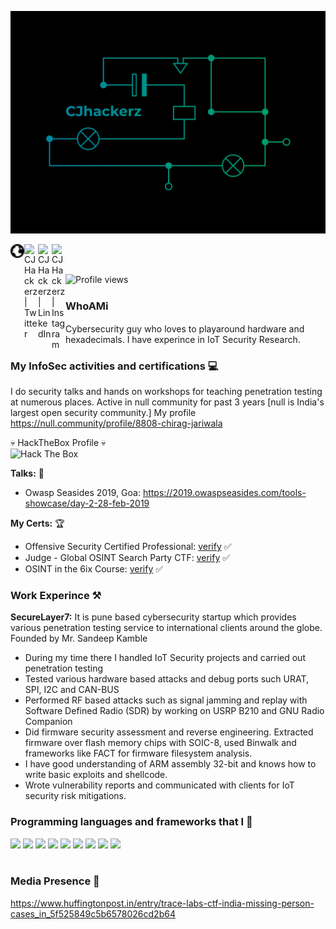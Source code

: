 ![Banner](./img/35c3-CJhackerz.png)

[<img align="left" alt="cjhackerz.net" width="22px" src="https://raw.githubusercontent.com/iconic/open-iconic/master/svg/globe.svg" />][website]
[<img align="left" alt="CJHackerz | Twitter" width="22px" src="https://cdn.jsdelivr.net/npm/simple-icons@v3/icons/twitter.svg" />][twitter]
[<img align="left" alt="CJHackerz | LinkedIn" width="22px" src="https://cdn.jsdelivr.net/npm/simple-icons@v3/icons/linkedin.svg" />][linkedin]
[<img align="left" alt="CJHackerz | Instagram" width="22px" src="https://cdn.jsdelivr.net/npm/simple-icons@v3/icons/instagram.svg" />][instagram]

<br />
<br />

![Profile views](https://gpvc.arturio.dev/CJHackerz)

### WhoAMℹ

Cybersecurity guy who loves to playaround hardware and hexadecimals. I have experince in IoT Security Research.

### My InfoSec activities and certifications 💻

I do security talks and hands on workshops for teaching penetration testing at numerous places. Active in null community for past 3 years [null is India's largest open security community.] My profile <https://null.community/profile/8808-chirag-jariwala>

💀 HackTheBox Profile 💀 <br />
<img src="http://www.hackthebox.eu/badge/image/3166" alt="Hack The Box">

__Talks:__ 🎤

* Owasp Seasides 2019, Goa: <https://2019.owaspseasides.com/tools-showcase/day-2-28-feb-2019>

__My Certs:__ 🏆

* Offensive Security Certified Professional: [verify](https://www.youracclaim.com/users/chirag-jariwala/badges) ✅
* Judge - Global OSINT Search Party CTF: [verify](https://badgr.com/public/assertions/KMC1OCD9QdiSmqqVbVv8_w) ✅
* OSINT in the 6ix Course: [verify](https://badgr.com/public/assertions/uFaCAJnJRfCMnATKUCVgLg) ✅

### Work Experince ⚒

__SecureLayer7:__ It is pune based cybersecurity startup which provides various penetration testing service to international clients around the globe. Founded by Mr. Sandeep Kamble

* During my time there I handled IoT Security projects and carried out penetration testing
* Tested various hardware based attacks and debug ports such URAT, SPI, I2C and CAN-BUS
* Performed RF based attacks such as signal jamming and replay with Software Defined Radio (SDR) by working on USRP B210 and GNU Radio Companion
* Did firmware security assessment and reverse engineering. Extracted firmware over flash memory chips with SOIC-8, used Binwalk and frameworks like FACT for firmware filesystem analysis.
* I have good understanding of ARM assembly 32-bit and knows how to write basic exploits and shellcode.
* Wrote vulnerability reports and communicated with clients for IoT security risk mitigations.

### Programming languages and frameworks that I 💓

<img src="https://img.shields.io/badge/python%20-%2314354C.svg?&style=for-the-badge&logo=python&logoColor=white"/>
<img src="https://img.shields.io/badge/go-%2300ADD8.svg?&style=for-the-badge&logo=go&logoColor=white"/>
<img src="https://img.shields.io/badge/ruby-%23CC342D.svg?&style=for-the-badge&logo=ruby&logoColor=white"/>
<img src="https://img.shields.io/badge/php-%23777BB4.svg?&style=for-the-badge&logo=php&logoColor=white"/>
<img src="https://img.shields.io/badge/vuejs%20-%2335495e.svg?&style=for-the-badge&logo=vue.js&logoColor=%234FC08D"/>
<img src="https://img.shields.io/badge/bootstrap%20-%23563D7C.svg?&style=for-the-badge&logo=bootstrap&logoColor=white"/>
<img src="https://img.shields.io/badge/flask%20-%23000.svg?&style=for-the-badge&logo=flask&logoColor=white"/>
<img src="https://img.shields.io/badge/django%20-%23092E20.svg?&style=for-the-badge&logo=django&logoColor=white"/>
<img src="https://img.shields.io/badge/rails%20-%23CC0000.svg?&style=for-the-badge&logo=ruby-on-rails&logoColor=white"/>
<br />
<br />

### Media Presence 📰

<https://www.huffingtonpost.in/entry/trace-labs-ctf-india-missing-person-cases_in_5f525849c5b6578026cd2b64>


[website]: https://cjhackerz.net
[twitter]: https://twitter.com/cjhackerz
[instagram]: https://instagram.com/cjhackerz
[linkedin]: https://linkedin.com/in/cjhackerz
